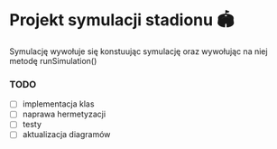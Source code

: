 # Projekt symulacji stadionu :stadium:
Symulację wywołuje się konstuując symulację oraz wywołując na niej metodę runSimulation()
### TODO
- [ ] implementacja klas
- [ ] naprawa hermetyzacji
- [ ] testy
- [ ] aktualizacja diagramów